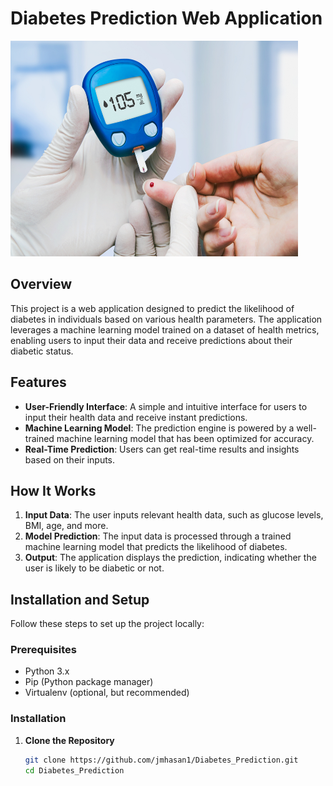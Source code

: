 # Diabetes Prediction Web Application

<img src="diabetes.jpg" alt="Flowers in Chania" width="460" height="345">

## Overview

This project is a web application designed to predict the likelihood of diabetes in individuals based on various health parameters. The application leverages a machine learning model trained on a dataset of health metrics, enabling users to input their data and receive predictions about their diabetic status.

## Features

- **User-Friendly Interface**: A simple and intuitive interface for users to input their health data and receive instant predictions.
- **Machine Learning Model**: The prediction engine is powered by a well-trained machine learning model that has been optimized for accuracy.
- **Real-Time Prediction**: Users can get real-time results and insights based on their inputs.

## How It Works

1. **Input Data**: The user inputs relevant health data, such as glucose levels, BMI, age, and more.
2. **Model Prediction**: The input data is processed through a trained machine learning model that predicts the likelihood of diabetes.
3. **Output**: The application displays the prediction, indicating whether the user is likely to be diabetic or not.

<!--![Workflow Diagram](https://via.placeholder.com/300x150) <!-- Replace with an actual image link -->

## Installation and Setup

Follow these steps to set up the project locally:

### Prerequisites

- Python 3.x
- Pip (Python package manager)
- Virtualenv (optional, but recommended)

### Installation

1. **Clone the Repository**
   ```bash
   git clone https://github.com/jmhasan1/Diabetes_Prediction.git
   cd Diabetes_Prediction

